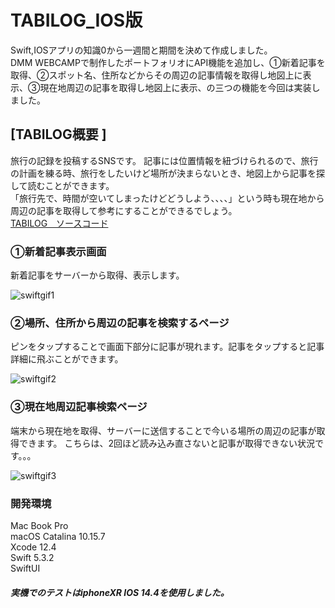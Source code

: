 # TABILOG_IOS版　
Swift,IOSアプリの知識0から一週間と期間を決めて作成しました。</br>
DMM WEBCAMPで制作したポートフォリオにAPI機能を追加し、①新着記事を取得、②スポット名、住所などからその周辺の記事情報を取得し地図上に表示、③現在地周辺の記事を取得し地図上に表示、の三つの機能を今回は実装しました。
## [TABILOG概要 ]
旅行の記録を投稿するSNSです。
記事には位置情報を紐づけられるので、旅行の計画を練る時、旅行をしたいけど場所が決まらないとき、地図上から記事を探して読むことができます。</br>
「旅行先で、時間が空いてしまったけどどうしよう、、、、」という時も現在地から周辺の記事を取得して参考にすることができるでしょう。</br>
[TABILOG　ソースコード](https://github.com/fujimorichihiro/TABILOG)

### ①新着記事表示画面
新着記事をサーバーから取得、表示します。


![swiftgif1](https://user-images.githubusercontent.com/62407835/109243776-de5f3480-7820-11eb-9f11-d00626817583.gif)




### ②場所、住所から周辺の記事を検索するページ
ピンをタップすることで画面下部分に記事が現れます。記事をタップすると記事詳細に飛ぶことができます。



![swiftgif2](https://user-images.githubusercontent.com/62407835/109244261-bde3aa00-7821-11eb-9ff1-c6a2f0ef560e.gif)


### ③現在地周辺記事検索ページ
端末から現在地を取得、サーバーに送信することで今いる場所の周辺の記事が取得できます。
こちらは、2回ほど読み込み直さないと記事が取得できない状況です。。。


![swiftgif3](https://user-images.githubusercontent.com/62407835/109245990-c8ec0980-7824-11eb-9eeb-cb5926d29cd4.gif)



### 開発環境
Mac Book Pro</br>
macOS Catalina 10.15.7</br>
Xcode 12.4</br>
Swift 5.3.2</br>
SwiftUI</br>
##### 実機でのテストはiphoneXR IOS 14.4を使用しました。
